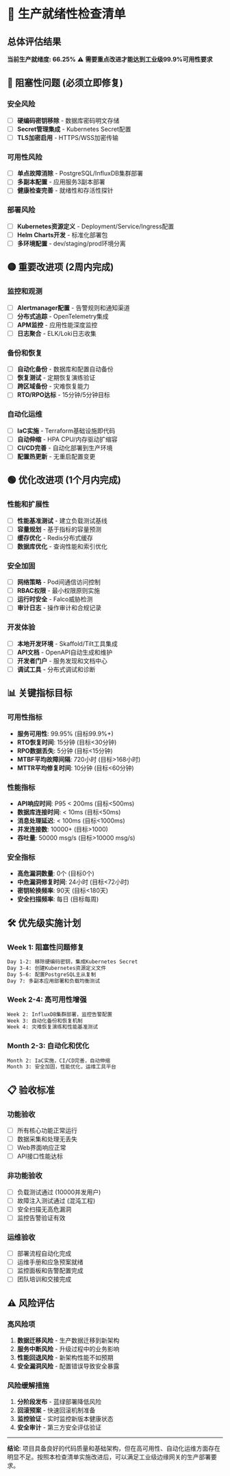 # 🚀 生产就绪性检查清单

## 总体评估结果

**当前生产就绪度: 66.25%** ⚠️ **需要重点改进才能达到工业级99.9%可用性要求**

## 🔴 阻塞性问题 (必须立即修复)

### 安全风险
- [ ] **硬编码密钥移除** - 数据库密码明文存储
- [ ] **Secret管理集成** - Kubernetes Secret配置
- [ ] **TLS加密启用** - HTTPS/WSS加密传输

### 可用性风险  
- [ ] **单点故障消除** - PostgreSQL/InfluxDB集群部署
- [ ] **多副本配置** - 应用服务3副本部署
- [ ] **健康检查完善** - 就绪性和存活性探针

### 部署风险
- [ ] **Kubernetes资源定义** - Deployment/Service/Ingress配置
- [ ] **Helm Charts开发** - 标准化部署包
- [ ] **多环境配置** - dev/staging/prod环境分离

## 🟡 重要改进项 (2周内完成)

### 监控和观测
- [ ] **Alertmanager配置** - 告警规则和通知渠道
- [ ] **分布式追踪** - OpenTelemetry集成
- [ ] **APM监控** - 应用性能深度监控
- [ ] **日志聚合** - ELK/Loki日志收集

### 备份和恢复
- [ ] **自动化备份** - 数据库和配置自动备份
- [ ] **恢复测试** - 定期恢复演练验证
- [ ] **跨区域备份** - 灾难恢复能力
- [ ] **RTO/RPO达标** - 15分钟/5分钟目标

### 自动化运维
- [ ] **IaC实施** - Terraform基础设施即代码
- [ ] **自动伸缩** - HPA CPU/内存驱动扩缩容
- [ ] **CI/CD完善** - 自动化部署到生产环境
- [ ] **配置热更新** - 无重启配置变更

## 🟢 优化改进项 (1个月内完成)

### 性能和扩展性
- [ ] **性能基准测试** - 建立负载测试基线
- [ ] **容量规划** - 基于指标的容量预测
- [ ] **缓存优化** - Redis分布式缓存
- [ ] **数据库优化** - 查询性能和索引优化

### 安全加固
- [ ] **网络策略** - Pod间通信访问控制
- [ ] **RBAC权限** - 最小权限原则实施
- [ ] **运行时安全** - Falco威胁检测
- [ ] **审计日志** - 操作审计和合规记录

### 开发体验
- [ ] **本地开发环境** - Skaffold/Tilt工具集成
- [ ] **API文档** - OpenAPI自动生成和维护
- [ ] **开发者门户** - 服务发现和文档中心
- [ ] **调试工具** - 分布式调试和诊断

## 📊 关键指标目标

### 可用性指标
- **服务可用性**: 99.95% (目标99.9%+)
- **RTO恢复时间**: 15分钟 (目标<30分钟)
- **RPO数据丢失**: 5分钟 (目标<15分钟)
- **MTBF平均故障间隔**: 720小时 (目标>168小时)
- **MTTR平均修复时间**: 10分钟 (目标<60分钟)

### 性能指标
- **API响应时间**: P95 < 200ms (目标<500ms)
- **数据库连接时间**: < 10ms (目标<50ms)
- **消息处理延迟**: < 100ms (目标<1000ms)
- **并发连接数**: 10000+ (目标>1000)
- **吞吐量**: 50000 msg/s (目标>10000 msg/s)

### 安全指标
- **高危漏洞数量**: 0个 (目标0个)
- **中危漏洞修复时间**: 24小时 (目标<72小时)
- **密钥轮换频率**: 90天 (目标<180天)
- **安全扫描频率**: 每日 (目标每周)

## 🛠️ 优先级实施计划

### Week 1: 阻塞性问题修复
```bash
Day 1-2: 移除硬编码密钥，集成Kubernetes Secret
Day 3-4: 创建Kubernetes资源定义文件
Day 5-6: 配置PostgreSQL主从复制
Day 7: 多副本应用部署和负载均衡测试
```

### Week 2-4: 高可用性增强
```bash
Week 2: InfluxDB集群部署，监控告警配置
Week 3: 自动化备份和恢复机制
Week 4: 灾难恢复演练和性能基准测试
```

### Month 2-3: 自动化和优化
```bash
Month 2: IaC实施，CI/CD完善，自动伸缩
Month 3: 安全加固，性能优化，运维工具平台
```

## 📋 验收标准

### 功能验收
- [ ] 所有核心功能正常运行
- [ ] 数据采集和处理无丢失
- [ ] Web界面响应正常
- [ ] API接口性能达标

### 非功能验收  
- [ ] 负载测试通过 (10000并发用户)
- [ ] 故障注入测试通过 (混沌工程)
- [ ] 安全扫描无高危漏洞
- [ ] 监控告警验证有效

### 运维验收
- [ ] 部署流程自动化完成
- [ ] 运维手册和应急预案就绪  
- [ ] 监控面板和告警配置完成
- [ ] 团队培训和交接完成

## ⚠️ 风险评估

### 高风险项
1. **数据迁移风险** - 生产数据迁移到新架构
2. **服务中断风险** - 升级过程中的业务影响
3. **性能回退风险** - 新架构性能不如预期
4. **安全漏洞风险** - 配置错误导致安全暴露

### 风险缓解措施
1. **分阶段发布** - 蓝绿部署降低风险
2. **回滚预案** - 快速回滚机制准备  
3. **监控验证** - 实时监控新版本健康状态
4. **安全审计** - 第三方安全评估验证

---

**结论**: 项目具备良好的代码质量和基础架构，但在高可用性、自动化运维方面存在明显不足。按照本检查清单实施改进后，可以满足工业级边缘网关的生产部署要求。